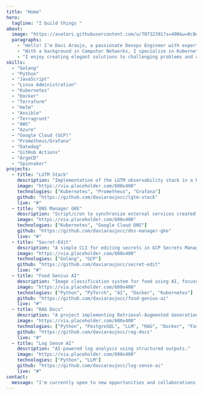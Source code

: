 ```yaml
---
title: "Home"
hero:
  tagline: "I build things "
about:
  image: "https://avatars.githubusercontent.com/u/70732391?s=400&u=0c8d64ca33127fdc02a687e6ff16b6c7448d733d&v=4"
  paragraphs:
    - "Hello! I'm Davi Araujo, a passionate Devops Engineer with expertise in building and maintaining cloud infrastructure and applications."
    - "With a background in Computer Networks, I specialize in Kubernetes, Docker, and Terraform, and have experience working with AWS, Azure, and Google Cloud."
    - "I enjoy creating elegant solutions to challenging problems and am constantly learning new technologies to improve my skill set."
skills:
  - "Golang"
  - "Python"
  - "JavaScript"
  - "Linux Administration"
  - "Kubernetes"
  - "Docker"
  - "Terraform"
  - "Helm"
  - "Ansible"
  - "Terragrunt"
  - "AWS"
  - "Azure"
  - "Google Cloud (GCP)"
  - "Prometheus/Grafana"
  - "Datadog"
  - "GitHub Actions"
  - "ArgoCD"
  - "Spinnaker"
projects:
  - title: "LGTM Stack"
    description: "Implementation of the LGTM observability stack in a Kubernetes cluster."
    image: "https://via.placeholder.com/600x400"
    technologies: ["Kubernetes", "Prometheus", "Grafana"]
    github: "https://github.com/daviaraujocc/lgtm-stack"
    live: "#"
  - title: "DNS Manager GKE"
    description: "Script/cron to synchronize external services created in Kubernetes with Google Cloud DNS."
    image: "https://via.placeholder.com/600x400"
    technologies: ["Kubernetes", "Google Cloud DNS"]
    github: "https://github.com/daviaraujocc/dns-manager-gke"
    live: "#"
  - title: "Secret-Edit"
    description: "A simple CLI for editing secrets in GCP Secrets Manager in JSON format."
    image: "https://via.placeholder.com/600x400"
    technologies: ["Golang", "GCP"]
    github: "https://github.com/daviaraujocc/secret-edit"
    live: "#"
  - title: "Food Genius AI"
    description: "Image classification system for food using AI, focused on efficiency and scalability."
    image: "https://via.placeholder.com/600x400"
    technologies: ["Python", "PyTorch", "AI", "Docker", "Kubernetes"]
    github: "https://github.com/daviaraujocc/food-genius-ai"
    live: "#"
  - title: "RAG Docs"
    description: "A project implementing Retrieval-Augmented Generation (RAG) for querying and extracting insights from custom documentation."
    image: "https://via.placeholder.com/600x400"
    technologies: ["Python", "PostgreSQL", "LLM", "RAG", "Docker", "FastAPI", "Kubernetes", "Helm"]
    github: "https://github.com/daviaraujocc/rag-docs"
    live: "#"
  - title: "Log Sense AI"
    description: "AI-powered log analysis using structured outputs."
    image: "https://via.placeholder.com/600x400"
    technologies: ["Python", "LLM"]
    github: "https://github.com/daviaraujocc/log-sense-ai"
    live: "#"
contact:
  message: "I'm currently open to new opportunities and collaborations. If you have a project that you want to get started, think you need my help with something, or just want to say hello, feel free to reach out!"
---
```


